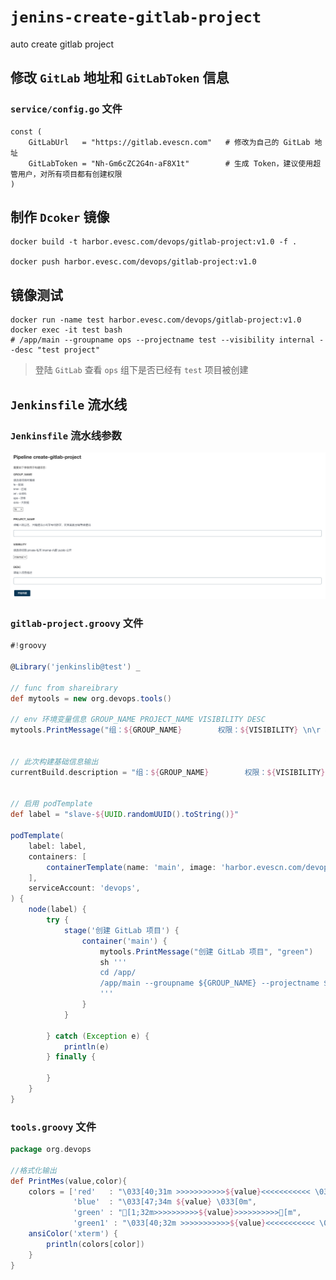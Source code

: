 # `jenins-create-gitlab-project`
 auto create gitlab project

## 修改 `GitLab` 地址和 `GitLabToken` 信息

### `service/config.go` 文件

```shell
const (
	GitLabUrl   = "https://gitlab.evescn.com"   # 修改为自己的 GitLab 地址
	GitLabToken = "Nh-Gm6cZC2G4n-aF8X1t"        # 生成 Token，建议使用超管用户，对所有项目都有创建权限
)
```

## 制作 `Dcoker` 镜像

```shell
docker build -t harbor.evesc.com/devops/gitlab-project:v1.0 -f .

docker push harbor.evesc.com/devops/gitlab-project:v1.0
```

## 镜像测试

```shell
docker run -name test harbor.evesc.com/devops/gitlab-project:v1.0
docker exec -it test bash
# /app/main --groupname ops --projectname test --visibility internal --desc "test project"
```

> 登陆 `GitLab` 查看 `ops` 组下是否已经有 `test` 项目被创建

## `Jenkinsfile` 流水线

### `Jenkinsfile` 流水线参数

![](img/Jenkins流水线参数.png)

### `gitlab-project.groovy` 文件

```groovy
#!groovy

@Library('jenkinslib@test') _

// func from shareibrary
def mytools = new org.devops.tools()

// env 环境变量信息 GROUP_NAME PROJECT_NAME VISIBILITY DESC
mytools.PrintMessage("组：${GROUP_NAME}        权限：${VISIBILITY} \n\r 项目：${PROJECT_NAME}        描述：${DESC}", "skyblue")


// 此次构建基础信息输出
currentBuild.description = "组：${GROUP_NAME}        权限：${VISIBILITY} \n\r项目：${PROJECT_NAME}"


// 启用 podTemplate
def label = "slave-${UUID.randomUUID().toString()}"

podTemplate(
    label: label,
    containers: [
        containerTemplate(name: 'main', image: 'harbor.evescn.com/devops/gitlab-project:v1.0', command: 'cat', ttyEnabled: true),
    ], 
    serviceAccount: 'devops',
) {
    node(label) { 
        try {
            stage('创建 GitLab 项目') {
                container('main') {
                    mytools.PrintMessage("创建 GitLab 项目", "green")
                    sh '''
                    cd /app/
                    /app/main --groupname ${GROUP_NAME} --projectname ${PROJECT_NAME} --visibility ${VISIBILITY} --desc "${DESC}"
                    '''
                }
            }

        } catch (Exception e) {
            println(e)
        } finally {
            
        }
    }
}
```

### `tools.groovy` 文件

```groovy
package org.devops

//格式化输出
def PrintMes(value,color){
    colors = ['red'   : "\033[40;31m >>>>>>>>>>>${value}<<<<<<<<<<< \033[0m",
              'blue'  : "\033[47;34m ${value} \033[0m",
              'green' : "[1;32m>>>>>>>>>>${value}>>>>>>>>>>[m",
              'green1' : "\033[40;32m >>>>>>>>>>>${value}<<<<<<<<<<< \033[0m" ]
    ansiColor('xterm') {
        println(colors[color])
    }
}

```
